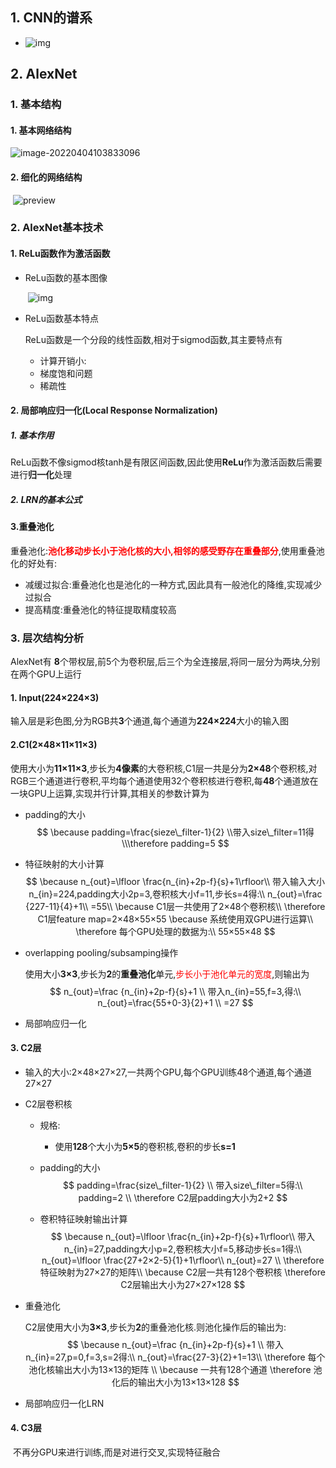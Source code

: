 ## 1. CNN的谱系

  - ![img](https://gimg2.baidu.com/image_search/src=http%3A%2F%2Fimage.mamicode.com%2Finfo%2F202004%2F20200420235352407094.png&refer=http%3A%2F%2Fimage.mamicode.com&app=2002&size=f9999,10000&q=a80&n=0&g=0n&fmt=auto?sec=1651633670&t=b08ef9884aefbba2d053608c219a77f8)

## 2. AlexNet
  ### 1. 基本结构
####	1. 基本网络结构

  ![image-20220404103833096](C:\Users\23860\AppData\Roaming\Typora\typora-user-images\image-20220404103833096.png)

####	2. 细化的网络结构

​	![preview](https://pic2.zhimg.com/v2-3f5a7ab9bcb15004d5a08fdf71e6a775_r.jpg)

### 2. AlexNet基本技术

####		1. ReLu函数作为激活函数

- ReLu函数的基本图像

  ​	![img](https://img2018.cnblogs.com/blog/439761/201901/439761-20190129114142043-234767702.jpg)

- ReLu函数基本特点

  ReLu函数是一个分段的线性函数,相对于sigmod函数,其主要特点有

  - 计算开销小:
  - 梯度饱和问题
  - 稀疏性

####		2. 局部响应归一化(Local Response Normalization)
#####				1. 基本作用

​			ReLu函数不像sigmod核tanh是有限区间函数,因此使用**ReLu**作为激活函数后需要进行**归一化**处理

#####				2. LRN的基本公式
####		3.重叠池化

​	重叠池化:**<font color=red>池化移动步长小于池化核的大小,相邻的感受野存在重叠部分</font>**,使用重叠池化的好处有:

- 减缓过拟合:重叠池化也是池化的一种方式,因此具有一般池化的降维,实现减少过拟合
- 提高精度:重叠池化的特征提取精度较高



### 3. 层次结构分析

   AlexNet有 **8**个带权层,前5个为卷积层,后三个为全连接层,将同一层分为两块,分别在两个GPU上运行
   ####	1. Input(224×224×3)

  输入层是彩色图,分为RGB共**3**个通道,每个通道为**224×224**大小的输入图

   ####	2.C1(2×48×11×11×3)

​	使用大小为**11×11×3**,步长为**4像素**的大卷积核,C1层一共是分为**2×48**个卷积核,对RGB三个通道进行卷积,平均每个通道使用32个卷积核进行卷积,每**48**个通道放在一块GPU上运算,实现并行计算,其相关的参数计算为

- padding的大小
  $$
  \because padding=\frac{sieze\_filter-1}{2}
  \\带入size\_filter=11得
  \\\therefore padding=5
  $$

- 特征映射的大小计算
  $$
  \because n_{out}=\lfloor \frac{n_{in}+2p-f}{s}+1\rfloor\\
  带入输入大小n_{in}=224,padding大小2p=3,卷积核大小f=11,步长s=4得:\\
  n_{out}=\frac {227-11}{4}+1\\
  =55\\
  \because C1层一共使用了2×48个卷积核\\
  \therefore C1层feature map=2×48×55×55
  \because 系统使用双GPU进行运算\\
  \therefore 每个GPU处理的数据为:\\
  55×55×48
  $$

- overlapping pooling/subsamping操作

  使用大小**3×3**,步长为**2**的**重叠池化**单元,<font color=red>步长小于池化单元的宽度</font>,则输出为
  $$
  n_{out}=\frac {n_{in}+2p-f}{s}+1 \\
  带入n_{in}=55,f=3,得:\\
  n_{out}=\frac{55+0-3}{2}+1 \\
  =27
  $$

- 局部响应归一化

 ####	3. C2层

- 输入的大小:2×48×27×27,一共两个GPU,每个GPU训练48个通道,每个通道27×27

- C2层卷积核

     - 规格:
       
        - 使用**128**个大小为**5×5**的卷积核,卷积的步长**s=1**
        
     - padding的大小
        $$
        padding=\frac{size\_filter-1}{2} \\
        带入size\_filter=5得:\\
        padding=2 \\
        \therefore C2层padding大小为2+2
        $$
        
     - 卷积特征映射输出计算
       $$
       \because n_{out}=\lfloor \frac{n_{in}+2p-f}{s}+1\rfloor\\
       带入n_{in}=27,padding大小p=2,卷积核大小f=5,移动步长s=1得:\\
       n_{out}=\lfloor \frac{27+2×2-5}{1}+1\rfloor\\
       n_{out}=27 \\
       \therefore 特征映射为27×27的矩阵\\
       \because C2层一共有128个卷积核
       \therefore C2层输出大小为27×27×128
       $$
       

- 重叠池化

     C2层使用大小为**3×3**,步长为**2**的重叠池化核.则池化操作后的输出为:
     $$
     \because n_{out}=\frac {n_{in}+2p-f}{s}+1 \\
     带入n_{in}=27,p=0,f=3,s=2得:\\
     n_{out}=\frac{27-3}{2}+1=13\\
     \therefore 每个池化核输出大小为13×13的矩阵 \\
     \because 一共有128个通道
     \therefore 池化后的输出大小为13×13×128
     $$

- 局部响应归一化LRN

####	4. C3层

​	不再分GPU来进行训练,而是对进行交叉,实现特征融合





